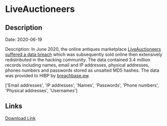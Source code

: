 # LiveAuctioneers

## Description

Date: 2020-06-19

Description:
In June 2020, the online antiques marketplace <a href="https://portswigger.net/daily-swig/liveauctioneers-data-breach-millions-of-cracked-passwords-for-sale-say-researchers" target="_blank" rel="noopener">LiveAuctioneers suffered a data breach</a> which was subsequently sold online then extensively redistributed in the hacking community. The data contained 3.4 million records including names, email and IP addresses, physical addresses, phones numbers and passwords stored as unsalted MD5 hashes. The data was provided to HIBP by <a href="https://breachbase.pw/" target="_blank" rel="noopener">breachbase.pw</a>.


['Email addresses', 'IP addresses', 'Names', 'Passwords', 'Phone numbers', 'Physical addresses', 'Usernames']

## Links

[Download Link](https://link-to.net/1229997/659.1299171871669/dynamic/?r=aHR0cHM6Ly93d3cubWVkaWFmaXJlLmNvbS92aWV3L2J3ODA1QWJHM0JQZ3hubi9saXZlYXVjdGlvbmVlcnMuY29tL2ZpbGU=)